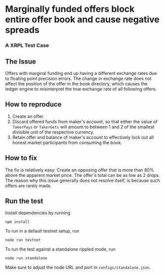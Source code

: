 # Marginally funded offers block entire offer book and cause negative spreads
### A XRPL Test Case

## The Issue

Offers with marginal funding end up having a different exchange rates due to floating point precision errors.
The change in exchange rate does not affect the position of the offer in the book directory, which causes the ledger engine to misinterpret the true exchange rate of all following offers.

## How to reproduce

1. Create an offer.
2. Discard offered funds from maker's account, so that either the value of `TakerPays` or `TakerGets` will amount to between 1 and 2 of the smallest divisible unit of the respective currency.
3. Retain offer and balance of maker's account to effectively lock out all honest market participants from consuming the book.

## How to fix

The fix is relatively easy: Create an opposing offer that is more than 80% above the apparent market price. The offer's total can be as low as 2 drops.
The reason why this issue generally does not resolve itself, is because such offers are rarely made.


## Run the test

Install dependencies by running
```
npm install
```

To run in a default testnet setup, run

```
node run testnet
```

To run the test against a standalone rippled mode, run

```
node run standalone
```

Make sure to adjust the node URL and port in `configs/standalone.json`.
